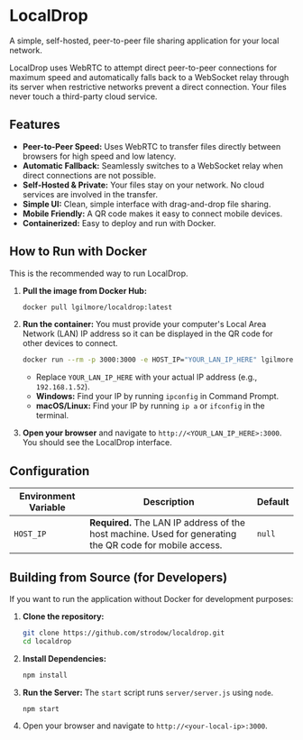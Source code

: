 # LocalDrop

A simple, self-hosted, peer-to-peer file sharing application for your local network.

LocalDrop uses WebRTC to attempt direct peer-to-peer connections for maximum speed and automatically falls back to a WebSocket relay through its server when restrictive networks prevent a direct connection. Your files never touch a third-party cloud service.

## Features

- **Peer-to-Peer Speed:** Uses WebRTC to transfer files directly between browsers for high speed and low latency.
- **Automatic Fallback:** Seamlessly switches to a WebSocket relay when direct connections are not possible.
- **Self-Hosted & Private:** Your files stay on your network. No cloud services are involved in the transfer.
- **Simple UI:** Clean, simple interface with drag-and-drop file sharing.
- **Mobile Friendly:** A QR code makes it easy to connect mobile devices.
- **Containerized:** Easy to deploy and run with Docker.

## How to Run with Docker

This is the recommended way to run LocalDrop.

1.  **Pull the image from Docker Hub:**
    ```bash
    docker pull lgilmore/localdrop:latest
    ```

2.  **Run the container:**
    You must provide your computer's Local Area Network (LAN) IP address so it can be displayed in the QR code for other devices to connect.

    ```bash
    docker run --rm -p 3000:3000 -e HOST_IP="YOUR_LAN_IP_HERE" lgilmore/localdrop:latest
    ```
    - Replace `YOUR_LAN_IP_HERE` with your actual IP address (e.g., `192.168.1.52`).
    - **Windows:** Find your IP by running `ipconfig` in Command Prompt.
    - **macOS/Linux:** Find your IP by running `ip a` or `ifconfig` in the terminal.

3.  **Open your browser** and navigate to `http://<YOUR_LAN_IP_HERE>:3000`. You should see the LocalDrop interface.

## Configuration

| Environment Variable | Description                                                                                             | Default |
| -------------------- | ------------------------------------------------------------------------------------------------------- | ------- |
| `HOST_IP`            | **Required.** The LAN IP address of the host machine. Used for generating the QR code for mobile access. | `null`  |

## Building from Source (for Developers)

If you want to run the application without Docker for development purposes:

1.  **Clone the repository:**
    ```bash
    git clone https://github.com/strodow/localdrop.git
    cd localdrop
    ```

2.  **Install Dependencies:**
    ```bash
    npm install
    ```

3.  **Run the Server:**
    The `start` script runs `server/server.js` using `node`.
    ```bash
    npm start
    ```

4.  Open your browser and navigate to `http://<your-local-ip>:3000`.